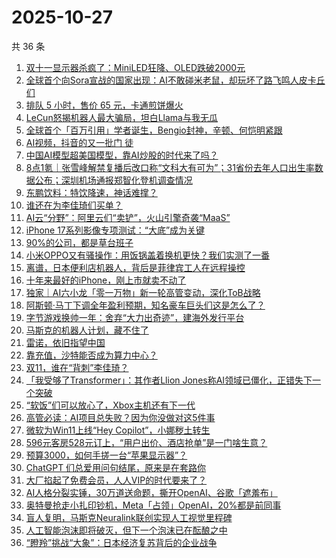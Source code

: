 # 2025-10-27

共 36 条

<!-- BEGIN 36KR -->
<!-- 最后更新时间 2025-10-27 08:50:00 +0800 -->
1. [双十一显示器杀疯了：MiniLED狂降、OLED跌破2000元](https://36kr.com/p/3524689685878917)
1. [全球首个向Sora宣战的国家出现：AI不敢碰米老鼠，却玩坏了路飞鸣人皮卡丘们](https://36kr.com/p/3525365567233161)
1. [排队 5 小时，售价 65 元，卡通煎饼爆火](https://36kr.com/p/3524739818003584)
1. [LeCun怒揭机器人最大骗局，坦白Llama与我无瓜](https://36kr.com/p/3525806224989060)
1. [全球首个「百万引用」学者诞生，Bengio封神，辛顿、何恺明紧跟](https://36kr.com/p/3525357754522499)
1. [AI视频，抖音的又一批门 徒](https://36kr.com/p/3524338641820806)
1. [中国AI模型超美国模型，靠AI炒股的时代来了吗？](https://36kr.com/p/3525490568386692)
1. [8点1氪｜张雪峰解禁复播后改口称“文科大有可为”；31省份去年人口出生率数据公布；深圳机场通报郑智化登机调查情况](https://36kr.com/p/3526671398149254)
1. [东鹏饮料：特饮降速，神话难撑？](https://36kr.com/p/3524498978741127)
1. [谁还在为李佳琦们买单？](https://36kr.com/p/3525412727970953)
1. [AI云“分野”：阿里云们“卖铲”，火山引擎奇袭“MaaS”](https://36kr.com/p/3524513972984710)
1. [iPhone 17系列影像专项测试：“大底”成为关键](https://36kr.com/p/3524428384050305)
1. [90%的公司，都是草台班子](https://36kr.com/p/3523252837211272)
1. [小米OPPO又有骚操作：用饭锅盖着换机更快？我们实测了一番](https://36kr.com/p/3525498090756232)
1. [离谱，日本便利店机器人，背后是菲律宾工人在远程操控](https://36kr.com/p/3524739767131008)
1. [十年来最好的iPhone，刚上市就卖不动了](https://36kr.com/p/3523751567154305)
1. [独家｜AI六小龙「零一万物」新一轮高管变动，深化ToB战略](https://36kr.com/p/3526684698713219)
1. [阿斯顿·马丁下调全年盈利预期，知名豪车巨头们这是怎么了？](https://36kr.com/p/3524646030154113)
1. [字节游戏换帅一年：舍弃“大力出奇迹”，建海外发行平台](https://36kr.com/p/3523226373430149)
1. [马斯克的机器人计划，藏不住了](https://36kr.com/p/3523253320604807)
1. [雷诺，依旧指望中国](https://36kr.com/p/3526040963865476)
1. [靠充值，沙特能否成为算力中心？](https://36kr.com/p/3525496373713795)
1. [双11，谁在“背刺”李佳琦？](https://36kr.com/p/3525916060507017)
1. [「我受够了Transformer」：其作者Llion Jones称AI领域已僵化，正错失下一个突破](https://36kr.com/p/3524045001481089)
1. [“软饭”们可以放心了，Xbox主机还有下一代](https://36kr.com/p/3525859878427529)
1. [高管必读：AI项目总失败？因为你没做对这5件事](https://36kr.com/p/3524216125365120)
1. [微软为Win11上线“Hey Copilot”，小娜秽土转生](https://36kr.com/p/3523138344262535)
1. [596元客房528元订上，“用户出价、酒店抢单”是一门啥生意？](https://36kr.com/p/3525506362940546)
1. [预算3000，如何手搓一台“苹果显示器”？](https://36kr.com/p/3525975320501383)
1. [ChatGPT 们总爱用问句结尾，原来是在套路你](https://36kr.com/p/3526576356023172)
1. [大厂掐起了免费会员，人人VIP的时代要来了？](https://36kr.com/p/3526562349456517)
1. [AI人格分裂实锤，30万道送命题，撕开OpenAI、谷歌「遮羞布」](https://36kr.com/p/3526569425722497)
1. [奥特曼抢走小扎印钞机，Meta「占领」OpenAI，20%都是前同事](https://36kr.com/p/3526582623673217)
1. [盲人复明，马斯克Neuralink联创实现人工视觉里程碑](https://36kr.com/p/3526578957654919)
1. [人工智能泡沫即将破灭，但下一个泡沫已在酝酿之中](https://36kr.com/p/3504497314700418)
1. [“瞪羚”挑战“大象”：日本经济复苏背后的企业战争](https://36kr.com/p/3522812554779521)
<!-- END 36KR -->